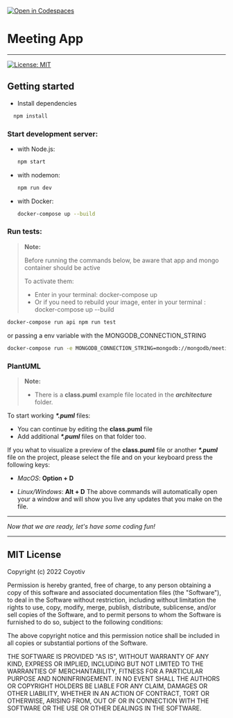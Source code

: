[![Open in Codespaces](https://classroom.github.com/assets/launch-codespace-7f7980b617ed060a017424585567c406b6ee15c891e84e1186181d67ecf80aa0.svg)](https://classroom.github.com/open-in-codespaces?assignment_repo_id=11451467)

# Meeting App

---

[![License: MIT](https://img.shields.io/badge/License-MIT-yellow.svg)](https://opensource.org/licenses/MIT)

## Getting started

- Install dependencies

```sh
  npm install
```

### Start development server:

- with Node.js:

  ```sh
  npm start
  ```

- with nodemon:

  ```sh
  npm run dev
  ```

- with Docker:

  ```sh
  docker-compose up --build
  ```

### Run tests:

> **Note:**
>
> Before running the commands below, be aware that app and mongo container should be active
>
> To activate them:
>
> - Enter in your terminal:
>   docker-compose up
> - Or if you need to rebuild your image, enter in your terminal :
>   docker-compose up --build

```sh
docker-compose run api npm run test
```

or passing a env variable with the MONGODB_CONNECTION_STRING

```sh
docker-compose run -e MONGODB_CONNECTION_STRING=mongodb://mongodb/meeting-test api npm run test
```

### PlantUML

> **Note:**
>
> - There is a **class.puml** example file located in the **_architecture_** folder.

To start working **_\*.puml_** files:

- You can continue by editing the **class.puml** file
- Add additional **_\*.puml_** files on that folder too.

If you what to visualize a preview of the **class.puml** file or another **_\*.puml_** file on the project, please select the file and on your keyboard press the following keys:

- _MacOS_: **Option + D**

- _Linux/Windows_: **Alt + D**
  The above commands will automatically open your a window and will show you live any updates that you make on the file.

---

_Now that we are ready, let's have some coding fun!_

---

## MIT License

Copyright (c) 2022 Coyotiv

Permission is hereby granted, free of charge, to any person obtaining a copy
of this software and associated documentation files (the "Software"), to deal
in the Software without restriction, including without limitation the rights
to use, copy, modify, merge, publish, distribute, sublicense, and/or sell
copies of the Software, and to permit persons to whom the Software is
furnished to do so, subject to the following conditions:

The above copyright notice and this permission notice shall be included in all
copies or substantial portions of the Software.

THE SOFTWARE IS PROVIDED "AS IS", WITHOUT WARRANTY OF ANY KIND, EXPRESS OR
IMPLIED, INCLUDING BUT NOT LIMITED TO THE WARRANTIES OF MERCHANTABILITY,
FITNESS FOR A PARTICULAR PURPOSE AND NONINFRINGEMENT. IN NO EVENT SHALL THE
AUTHORS OR COPYRIGHT HOLDERS BE LIABLE FOR ANY CLAIM, DAMAGES OR OTHER
LIABILITY, WHETHER IN AN ACTION OF CONTRACT, TORT OR OTHERWISE, ARISING FROM,
OUT OF OR IN CONNECTION WITH THE SOFTWARE OR THE USE OR OTHER DEALINGS IN THE
SOFTWARE.
